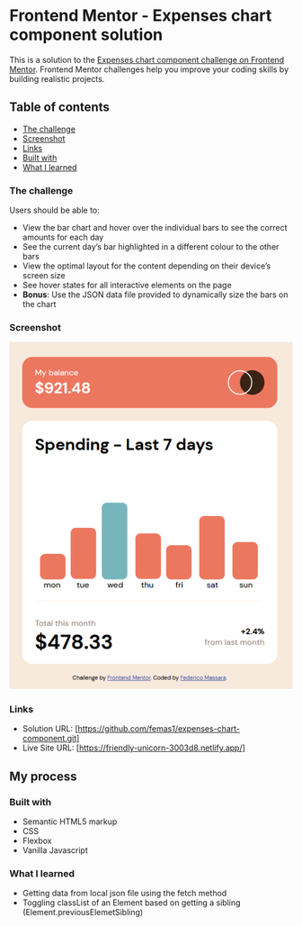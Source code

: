 # Frontend Mentor - Expenses chart component solution

This is a solution to the [Expenses chart component challenge on Frontend Mentor](https://www.frontendmentor.io/challenges/expenses-chart-component-e7yJBUdjwt). Frontend Mentor challenges help you improve your coding skills by building realistic projects. 

## Table of contents

  - [The challenge](#the-challenge)
  - [Screenshot](#screenshot)
  - [Links](#links)
  - [Built with](#built-with)
  - [What I learned](#what-i-learned)

### The challenge

Users should be able to:

- View the bar chart and hover over the individual bars to see the correct amounts for each day
- See the current day’s bar highlighted in a different colour to the other bars
- View the optimal layout for the content depending on their device’s screen size
- See hover states for all interactive elements on the page
- **Bonus**: Use the JSON data file provided to dynamically size the bars on the chart

### Screenshot

![Screenshot](./images/screenshotDesktop.png)

### Links

- Solution URL: [https://github.com/femas1/expenses-chart-component.git]
- Live Site URL: [https://friendly-unicorn-3003d8.netlify.app/]

## My process

### Built with

- Semantic HTML5 markup
- CSS 
- Flexbox
- Vanilla Javascript

### What I learned

- Getting data from local json file using the fetch method
- Toggling classList of an Element based on getting a sibling (Element.previousElemetSibling)